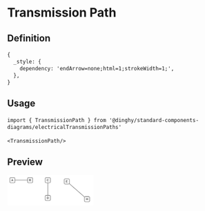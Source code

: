 # Transmission Path

## Definition

```
{
  _style: { 
    dependency: 'endArrow=none;html=1;strokeWidth=1;',
  },
}
```

## Usage

```
import { TransmissionPath } from '@dinghy/standard-components-diagrams/electricalTransmissionPaths'

<TransmissionPath/>
```

## Preview

<img src="./transmission-path.png" width="200"/>
